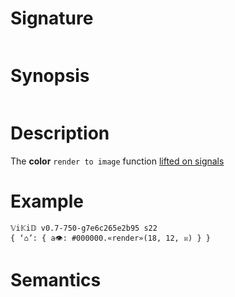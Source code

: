 # Signature
```vikid-signature
```

# Synopsis
```vikid-synopsis
```

# Description
The __color__ `render to image` function [lifted on signals](/refman/concepts/pure_functions)

# Example
```vikid-script
𝕍i𝕂i𝔻 v0.7-750-g7e6c265e2b95 s22
{ ‘⌂’: { a👁: #000000.«render»(18, 12, ☒) } }
```




# Semantics
